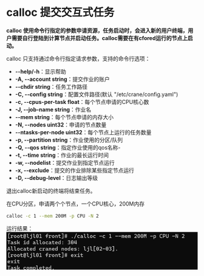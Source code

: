 # calloc 提交交互式任务 #

**calloc 使用命令行指定的参数申请资源，任务启动时，会进入新的用户终端，用户需要自行登陆到计算节点并启动任务。calloc需要在有cfored运行的节点上启动。**

calloc 只支持通过命令行指定请求参数，支持的命令行选项：

- **--help/-h**：显示帮助
- **-A, --account string**：提交作业的账户
- **--chdir string**：任务工作路径
- **-C, --config string**：配置文件路径(默认 "/etc/crane/config.yaml")
- **-c, --cpus-per-task float**：每个节点申请的CPU核心数
- **-J, --job-name string**：作业名
- **--mem string**：每个节点申请的内存大小
- **-N, --nodes uint32**：申请的节点数量
- **--ntasks-per-node uint32**：每个节点上运行的任务数量
- **-p, --partition string**：作业使用的分区/队列
- **-Q, --qos string**：指定作业使用的qos名称-
- **-t, --time string**：作业的最长运行时间
- **-w, --nodelist**：提交作业到指定节点运行
- **-x, --exclude**：提交的作业排除某些指定节点运行
- **-D, --debug-level**：日志输出等级

退出calloc新启动的终端将结束任务。

在CPU分区，申请两个个节点，一个CPU核心，200M内存

~~~bash
calloc -c 1 --mem 200M -p CPU -N 2
~~~

运行结果：
![calloc](../images/calloc.png)
